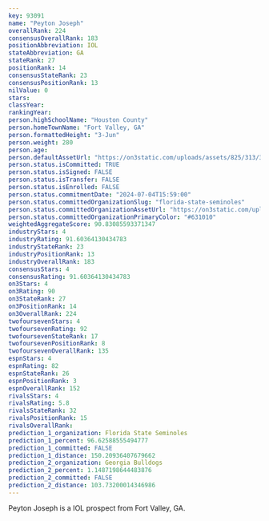```yaml
---
key: 93091
name: "Peyton Joseph"
overallRank: 224
consensusOverallRank: 183
positionAbbreviation: IOL
stateAbbreviation: GA
stateRank: 27
positionRank: 14
consensusStateRank: 23
consensusPositionRank: 13
nilValue: 0
stars: 
classYear: 
rankingYear: 
person.highSchoolName: "Houston County"
person.homeTownName: "Fort Valley, GA"
person.formattedHeight: "3-Jun"
person.weight: 280
person.age: 
person.defaultAssetUrl: "https://on3static.com/uploads/assets/825/313/313825.jpg"
person.status.isCommitted: TRUE
person.status.isSigned: FALSE
person.status.isTransfer: FALSE
person.status.isEnrolled: FALSE
person.status.commitmentDate: "2024-07-04T15:59:00"
person.status.committedOrganizationSlug: "florida-state-seminoles"
person.status.committedOrganizationAssetUrl: "https://on3static.com/uploads/assets/936/149/149936.svg"
person.status.committedOrganizationPrimaryColor: "#631010"
weightedAggregateScore: 90.83085593371347
industryStars: 4
industryRating: 91.60364130434783
industryStateRank: 23
industryPositionRank: 13
industryOverallRank: 183
consensusStars: 4
consensusRating: 91.60364130434783
on3Stars: 4
on3Rating: 90
on3StateRank: 27
on3PositionRank: 14
on3OverallRank: 224
twofoursevenStars: 4
twofoursevenRating: 92
twofoursevenStateRank: 17
twofoursevenPositionRank: 8
twofoursevenOverallRank: 135
espnStars: 4
espnRating: 82
espnStateRank: 26
espnPositionRank: 3
espnOverallRank: 152
rivalsStars: 4
rivalsRating: 5.8
rivalsStateRank: 32
rivalsPositionRank: 15
rivalsOverallRank: 
prediction_1_organization: Florida State Seminoles
prediction_1_percent: 96.62588555494777
prediction_1_committed: FALSE
prediction_1_distance: 150.20936407679662
prediction_2_organization: Georgia Bulldogs
prediction_2_percent: 1.1487198644483876
prediction_2_committed: FALSE
prediction_2_distance: 103.73200014346986
---
```

Peyton Joseph is a IOL prospect from Fort Valley, GA.